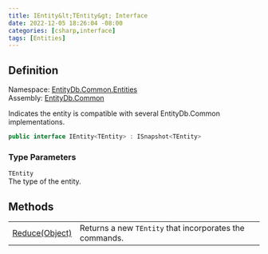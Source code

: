 ```yaml
---
title: IEntity&lt;TEntity&gt; Interface
date: 2022-12-05 18:26:04 -08:00
categories: [csharp,interface]
tags: [Entities]
---
```


## Definition
Namespace: <a href='/posts/csharp.namespace.entitydb.common.entities/'>EntityDb.Common.Entities</a><br />
Assembly: <a href='/posts/csharp.assembly.entitydb.common/'>EntityDb.Common</a><br />

Indicates the entity is compatible with several EntityDb.Common implementations.

```cs
public interface IEntity<TEntity> : ISnapshot<TEntity>
```
### Type Parameters
`TEntity`<br />The type of the entity.
## Methods
<table><tr><td><!--/posts/csharp.notimplemented.entitydb.common.entities.ientity-1.reduce/--><a href='#'>Reduce(Object)</a></td><td>
Returns a new <code class='language-plaintext highlighter-rouge'>TEntity</code> that incorporates the commands.
</td></tr></table>
